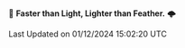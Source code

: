 :rocket: **Faster than Light, Lighter than Feather.** 🌩️


<!--START_SECTION:waka-->

 Last Updated on 01/12/2024 15:02:20 UTC
<!--END_SECTION:waka-->
